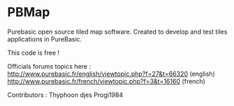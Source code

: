 # PBMap
Purebasic open source tiled map software.
Created to develop and test tiles applications in PureBasic.

This code is free !

Officials forums topics here :
http://www.purebasic.fr/english/viewtopic.php?f=27&t=66320 (english)
http://www.purebasic.fr/french/viewtopic.php?f=3&t=16160 (french)

Contributors :
Thyphoon
djes
Progi1984
